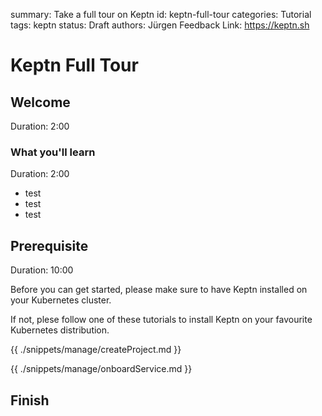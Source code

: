 summary: Take a full tour on Keptn
id: keptn-full-tour
categories: Tutorial
tags: keptn
status: Draft 
authors: Jürgen
Feedback Link: https://keptn.sh


# Keptn Full Tour

## Welcome
Duration: 2:00 

### What you'll learn
Duration: 2:00

- test
- test
- test

## Prerequisite
Duration: 10:00

Before you can get started, please make sure to have Keptn installed on your Kubernetes cluster.

If not, plese follow one of these tutorials to install Keptn on your favourite Kubernetes distribution.


{{ ./snippets/manage/createProject.md }}

{{ ./snippets/manage/onboardService.md }}


## Finish

